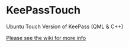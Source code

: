 # KeePassTouch
Ubuntu Touch Version of KeePass (QML &amp; C++)

[Please see the wiki for more info](https://github.com/DannyGB/KeePassTouch/wiki)
